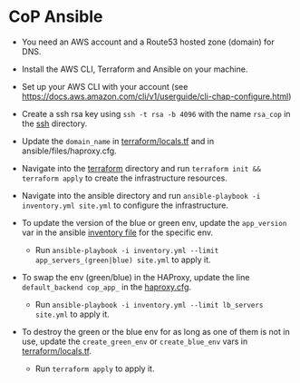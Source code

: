 # CoP Ansible

- You need an AWS account and a Route53 hosted zone (domain) for DNS.
- Install the AWS CLI, Terraform and Ansible on your machine.
- Set up your AWS CLI with your account (see https://docs.aws.amazon.com/cli/v1/userguide/cli-chap-configure.html)
- Create a ssh rsa key using `ssh -t rsa -b 4096` with the name `rsa_cop` in the [ssh](./ssh) directory.
- Update the `domain_name` in [terraform/locals.tf](.terraform/locals.tf) and in ansible/files/haproxy.cfg.

- Navigate into the [terraform](./terraform/) directory and run `terraform init && terraform apply` to create the infrastructure resources.
- Navigate into the ansible directory and run `ansible-playbook -i inventory.yml site.yml` to configure the infrastructure.

- To update the version of the blue or green env, update the `app_version` var in the ansible [inventory file](./ansible/inventory.yml) for the specific env.
  - Run `ansible-playbook -i inventory.yml --limit app_servers_(green|blue) site.yml` to apply it.
- To swap the env (green/blue) in the HAProxy, update the line `default_backend cop_app_` in the [haproxy.cfg](./ansible/files/haproxy.cfg).
  - Run `ansible-playbook -i inventory.yml --limit lb_servers site.yml` to apply it.
- To destroy the green or the blue env for as long as one of them is not in use, update the `create_green_env` or `create_blue_env` vars in [terraform/locals.tf](.terraform/locals.tf).
  - Run `terraform apply` to apply it.